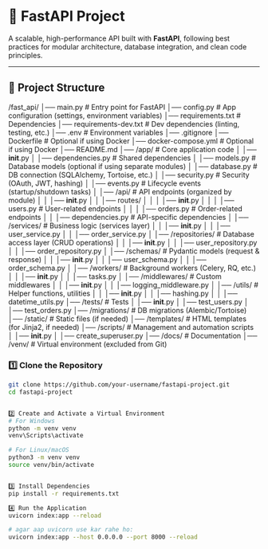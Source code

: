 # 🌟 FastAPI Project

A scalable, high-performance API built with **FastAPI**, following best practices for modular architecture, database integration, and clean code principles.

---

## 📂 Project Structure

/fast_api/
│── main.py # Entry point for FastAPI
│── config.py # App configuration (settings, environment variables)
│── requirements.txt # Dependencies
│── requirements-dev.txt # Dev dependencies (linting, testing, etc.)
│── .env # Environment variables
│── .gitignore
│── Dockerfile # Optional if using Docker
│── docker-compose.yml # Optional if using Docker
│── README.md
│── /app/ # Core application code
│ │── **init**.py
│ │── dependencies.py # Shared dependencies
│ │── models.py # Database models (optional if using separate modules)
│ │── database.py # DB connection (SQLAlchemy, Tortoise, etc.)
│ │── security.py # Security (OAuth, JWT, hashing)
│ │── events.py # Lifecycle events (startup/shutdown tasks)
│ │── /api/ # API endpoints (organized by module)
│ │ │── **init**.py
│ │ │── routes/
│ │ │ │── **init**.py
│ │ │ │── users.py # User-related endpoints
│ │ │ │── orders.py # Order-related endpoints
│ │ │── dependencies.py # API-specific dependencies
│ │── /services/ # Business logic (services layer)
│ │ │── **init**.py
│ │ │── user_service.py
│ │ │── order_service.py
│ │── /repositories/ # Database access layer (CRUD operations)
│ │ │── **init**.py
│ │ │── user_repository.py
│ │ │── order_repository.py
│ │── /schemas/ # Pydantic models (request & response)
│ │ │── **init**.py
│ │ │── user_schema.py
│ │ │── order_schema.py
│ │── /workers/ # Background workers (Celery, RQ, etc.)
│ │ │── **init**.py
│ │ │── tasks.py
│ │── /middlewares/ # Custom middlewares
│ │ │── **init**.py
│ │ │── logging_middleware.py
│ │── /utils/ # Helper functions, utilities
│ │ │── **init**.py
│ │ │── hashing.py
│ │ │── datetime_utils.py
│── /tests/ # Tests
│ │── **init**.py
│ │── test_users.py
│ │── test_orders.py
│── /migrations/ # DB migrations (Alembic/Tortoise)
│── /static/ # Static files (if needed)
│── /templates/ # HTML templates (for Jinja2, if needed)
│── /scripts/ # Management and automation scripts
│ │── **init**.py
│ │── create_superuser.py
│── /docs/ # Documentation
│── /venv/ # Virtual environment (excluded from Git)

### 1️⃣ **Clone the Repository**

```bash
git clone https://github.com/your-username/fastapi-project.git
cd fastapi-project


2️⃣ Create and Activate a Virtual Environment
# For Windows
python -m venv venv
venv\Scripts\activate

# For Linux/macOS
python3 -m venv venv
source venv/bin/activate


3️⃣ Install Dependencies
pip install -r requirements.txt

4️⃣ Run the Application
uvicorn index:app --reload

# agar aap uvicorn use kar rahe ho:
uvicorn index:app --host 0.0.0.0 --port 8000 --reload
```
